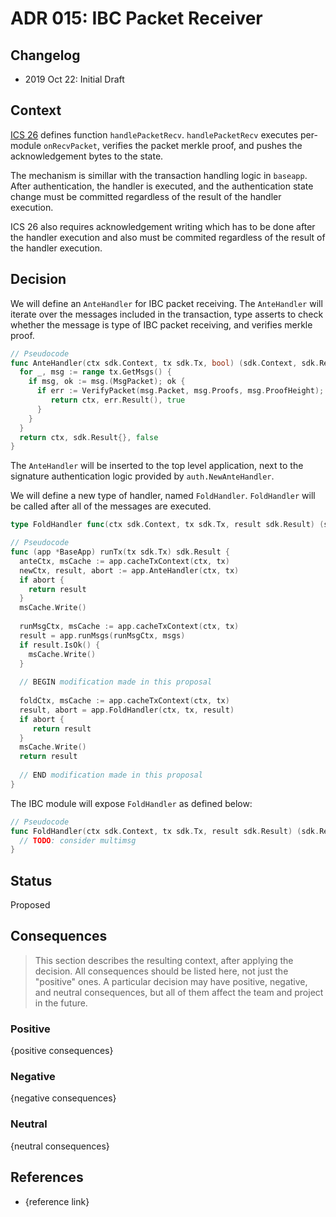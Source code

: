 # ADR 015: IBC Packet Receiver

## Changelog

- 2019 Oct 22: Initial Draft

## Context

[ICS 26](https://github.com/cosmos/ics/tree/master/spec/ics-026-routing-module) defines function `handlePacketRecv`. 
`handlePacketRecv` executes per-module `onRecvPacket`, verifies the packet merkle proof, and pushes the acknowledgement bytes
to the state. 

The mechanism is simillar with the transaction handling logic in `baseapp`. After authentication, the handler is executed, and 
the authentication state change must be committed regardless of the result of the handler execution. 

ICS 26 also requires acknowledgement writing which has to be done after the handler execution and also must be commited 
regardless of the result of the handler execution.  

## Decision

We will define an `AnteHandler` for IBC packet receiving. The `AnteHandler` will iterate over the messages included in the 
transaction, type asserts to check whether the message is type of IBC packet receiving, and verifies merkle proof. 

```go
// Pseudocode
func AnteHandler(ctx sdk.Context, tx sdk.Tx, bool) (sdk.Context, sdk.Result, bool) {
  for _, msg := range tx.GetMsgs() {
    if msg, ok := msg.(MsgPacket); ok {
      if err := VerifyPacket(msg.Packet, msg.Proofs, msg.ProofHeight); err != nil {
         return ctx, err.Result(), true
      }
    }
  }
  return ctx, sdk.Result{}, false
}
```

The `AnteHandler` will be inserted to the top level application, next to the signature authentication logic provided by `auth.NewAnteHandler`.

We will define a new type of handler, named `FoldHandler`. `FoldHandler` will be called after all of the messages are executed. 

```go
type FoldHandler func(ctx sdk.Context, tx sdk.Tx, result sdk.Result) (sdk.Result, bool)

// Pseudocode
func (app *BaseApp) runTx(tx sdk.Tx) sdk.Result {
  anteCtx, msCache := app.cacheTxContext(ctx, tx)
  newCtx, result, abort := app.AnteHandler(ctx, tx)
  if abort {
    return result
  }
  msCache.Write()
  
  runMsgCtx, msCache := app.cacheTxContext(ctx, tx)
  result = app.runMsgs(runMsgCtx, msgs)
  if result.IsOk() {
    msCache.Write()
  }
  
  // BEGIN modification made in this proposal
  
  foldCtx, msCache := app.cacheTxContext(ctx, tx)
  result, abort = app.FoldHandler(ctx, tx, result)
  if abort {
     return result
  }
  msCache.Write()
  return result
  
  // END modification made in this proposal
}
```

The IBC module will expose `FoldHandler` as defined below:

```go
// Pseudocode
func FoldHandler(ctx sdk.Context, tx sdk.Tx, result sdk.Result) (sdk.Result, bool) {
  // TODO: consider multimsg
}
```

## Status

Proposed

## Consequences

> This section describes the resulting context, after applying the decision. All consequences should be listed here, not just the "positive" ones. A particular decision may have positive, negative, and neutral consequences, but all of them affect the team and project in the future.

### Positive

{positive consequences}

### Negative

{negative consequences}

### Neutral

{neutral consequences}

## References

- {reference link}
